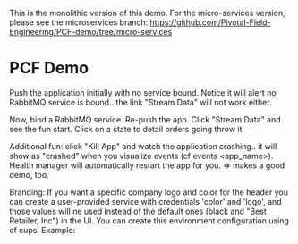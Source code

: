 

This is the monolithic version of this demo. 
For the micro-services version, please see the microservices branch: https://github.com/Pivotal-Field-Engineering/PCF-demo/tree/micro-services

PCF Demo
=========

Push the application initially with no service bound.
Notice it will alert no RabbitMQ service is bound.. the link "Stream Data" will not work either.

Now, bind a RabbitMQ service. Re-push the app.
Click "Stream Data" and see the fun start. Click on a state to detail orders going throw it.

Additional fun: click "Kill App" and watch the application crashing.. it will show as "crashed" when you visualize events (cf events <app_name>). Health manager will automatically restart the app for you. => makes a good demo, too.

Branding: If you want a specific company logo and color for the header you can create a user-provided service with credentials 'color' and 'logo', and those values will ne used instead of the default ones (black and "Best Retailer, Inc") in the UI.
You can create this environment configuration using cf cups. Example:
```cf cups pcfdemo-config -p '{"logo":"http://sweregionb.org/wp_files/wp-content/uploads/2014/10/Honeywell-logo.jpg", "color":"red"}' 
